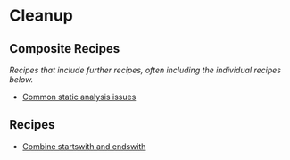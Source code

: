 # Cleanup

## Composite Recipes

_Recipes that include further recipes, often including the individual recipes below._

* [Common static analysis issues](./commonstaticanalysis.md)

## Recipes

* [Combine startswith and endswith](./startswithendswith.md)


